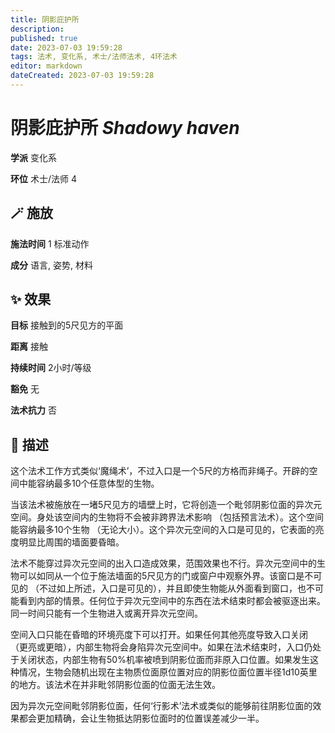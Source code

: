 ```yaml
---
title: 阴影庇护所
description: 
published: true
date: 2023-07-03 19:59:28
tags: 法术, 变化系, 术士/法师法术, 4环法术
editor: markdown
dateCreated: 2023-07-03 19:59:28
---
```


# **阴影庇护所** *Shadowy haven*

**学派** 变化系 

**环位** 术士/法师 4

## 🪄 施放

**施法时间** 1 标准动作

**成分** 语言, 姿势, 材料

## ✨ 效果 

**目标** 接触到的5尺见方的平面 

**距离** 接触  

**持续时间** 2小时/等级 

**豁免** 无

**法术抗力** 否

## 📖 描述

这个法术工作方式类似‘魔绳术’，不过入口是一个5尺的方格而非绳子。开辟的空间中能容纳最多10个任意体型的生物。

当该法术被施放在一堵5尺见方的墙壁上时，它将创造一个毗邻阴影位面的异次元空间。身处该空间内的生物将不会被非跨界法术影响 （包括预言法术）。这个空间能容纳最多10个生物 （无论大小）。这个异次元空间的入口是可见的，它表面的亮度明显比周围的墙面要昏暗。

法术不能穿过异次元空间的出入口造成效果，范围效果也不行。异次元空间中的生物可以如同从一个位于施法墙面的5尺见方的门或窗户中观察外界。该窗口是不可见的 （不过如上所述，入口是可见的），并且即使生物能从外面看到窗口，也不可能看到内部的情景。任何位于异次元空间中的东西在法术结束时都会被驱逐出来。同一时间只能有一个生物进入或离开异次元空间。

空间入口只能在昏暗的环境亮度下可以打开。如果任何其他亮度导致入口关闭 （更亮或更暗），内部生物将会身陷异次元空间中。如果在法术结束时，入口仍处于关闭状态，内部生物有50%机率被喷到阴影位面而非原入口位置。如果发生这种情况，生物会随机出现在主物质位面原位置对应的阴影位面位置半径1d10英里的地方。该法术在并非毗邻阴影位面的位面无法生效。

因为异次元空间毗邻阴影位面，任何‘行影术’法术或类似的能够前往阴影位面的效果都会更加精确，会让生物抵达阴影位面时的位置误差减少一半。
    